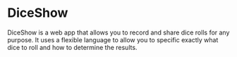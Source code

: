 # DiceShow
DiceShow is a web app that allows you to record and share dice rolls for any purpose. It uses a flexible language to allow you to specific exactly what dice to roll and how to determine the results. 
